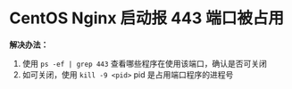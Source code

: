 # CentOS Nginx 启动报 443 端口被占用

**解决办法：**

1. 使用 `ps -ef | grep 443` 查看哪些程序在使用该端口，确认是否可关闭
2. 如可关闭，使用 `kill -9 <pid>` pid 是占用端口程序的进程号